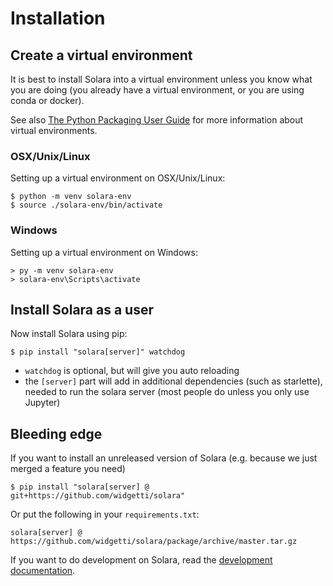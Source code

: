 # Installation

## Create a virtual environment

It is best to install Solara into a virtual environment unless you know what you are doing (you already have a virtual environment, or you are using conda or docker).

See also [The Python Packaging User Guide](https://packaging.python.org/en/latest/guides/installing-using-pip-and-virtual-environments/#creating-a-virtual-environment) for more information about virtual environments.


### OSX/Unix/Linux

Setting up a virtual environment on OSX/Unix/Linux:

    $ python -m venv solara-env
    $ source ./solara-env/bin/activate

### Windows

Setting up a virtual environment on Windows:

    > py -m venv solara-env
    > solara-env\Scripts\activate


## Install Solara as a user

Now install Solara using pip:

    $ pip install "solara[server]" watchdog

  * `watchdog` is optional, but will give you auto reloading
  * the `[server]` part will add in additional dependencies (such as starlette), needed to run the solara server (most people do unless you only use Jupyter)

## Bleeding edge

If you want to install an unreleased version of Solara (e.g. because we just merged a feature you need)


```
$ pip install "solara[server] @ git+https://github.com/widgetti/solara"
```

Or put the following in your `requirements.txt`:

```
solara[server] @ https://github.com/widgetti/solara/package/archive/master.tar.gz

```

If you want to do development on Solara, read the [development documentation](/docs/development).
